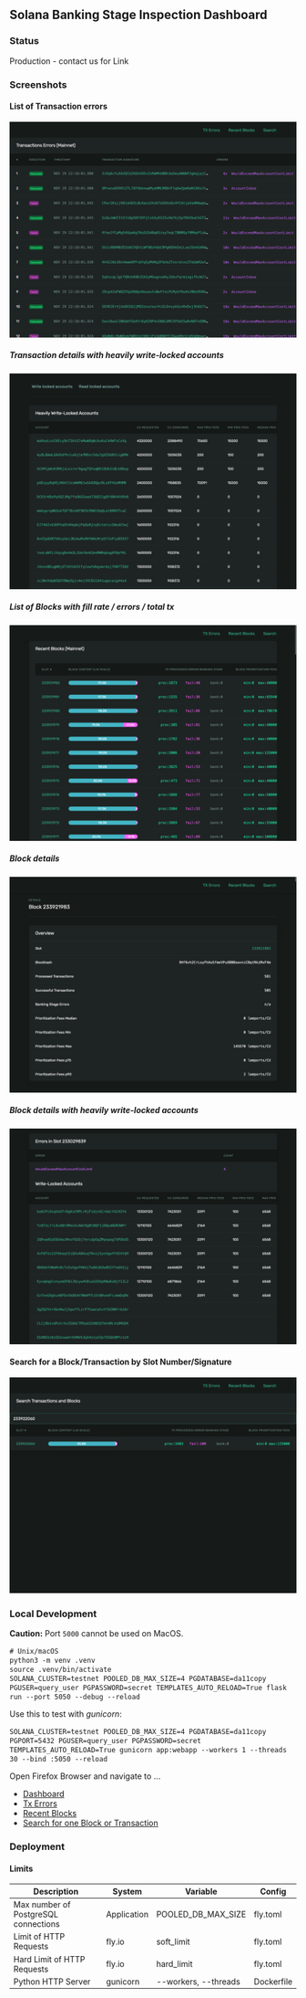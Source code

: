 ## Solana Banking Stage Inspection Dashboard

### Status
Production - contact us for Link

### Screenshots

#### List of Transaction errors

![Transaction Errors](docs/tx-errors-list.png "Transaction Errors")

##### Transaction details with heavily write-locked accounts

![Transaction Details](docs/tx-details-writelocked-accounts.png "Blocks Content")

##### List of Blocks with fill rate / errors / total tx

![Recent Blocks](docs/recent-blocks-list.png "Blocks Content")

##### Block details

![Block Details](docs/block-details.png "Block Details")

##### Block details with heavily write-locked accounts

![Block Details Heavy Locked Accounts](docs/block-details-writelocked-accounts.png "Block Details Write-Locked Accounts")


#### Search for a Block/Transaction by Slot Number/Signature

![Search Block](docs/search-block.png "Search")



### Local Development
**Caution:** Port `5000` cannot be used on MacOS.

```
# Unix/macOS
python3 -m venv .venv
source .venv/bin/activate
SOLANA_CLUSTER=testnet POOLED_DB_MAX_SIZE=4 PGDATABASE=da11copy PGUSER=query_user PGPASSWORD=secret TEMPLATES_AUTO_RELOAD=True flask run --port 5050 --debug --reload
```

Use this to test with _gunicorn_: 
```
SOLANA_CLUSTER=testnet POOLED_DB_MAX_SIZE=4 PGDATABASE=da11copy PGPORT=5432 PGUSER=query_user PGPASSWORD=secret TEMPLATES_AUTO_RELOAD=True gunicorn app:webapp --workers 1 --threads 30 --bind :5050 --reload
```

Open Firefox Browser and navigate to ...
* [Dashboard](http://localhost:5050/dashboard)
* [Tx Errors](http://localhost:5050/tx-errors)
* [Recent Blocks](http://localhost:5050/recent-blocks)
* [Search for one Block or Transaction](http://localhost:5050/search)

### Deployment
#### Limits
| Description                         | System      | Variable               | Config     |
|-------------------------------------|-------------|------------------------|------------|
| Max number of PostgreSQL connections | Application | POOLED_DB_MAX_SIZE     | fly.toml   |
| Limit of HTTP Requests              | fly.io      | soft_limit             | fly.toml   |
| Hard Limit of HTTP Requests         | fly.io      | hard_limit             | fly.toml   |
| Python HTTP Server                  | gunicorn    | --workers, --threads | Dockerfile |

